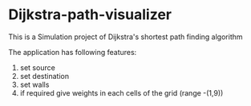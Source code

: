 # Dijkstra-path-visualizer
This is a Simulation project of Dijkstra's shortest path finding algorithm

The application has following features:

1) set source
2) set destination
3) set walls
4) if required give weights in each cells of the grid (range -(1,9))
